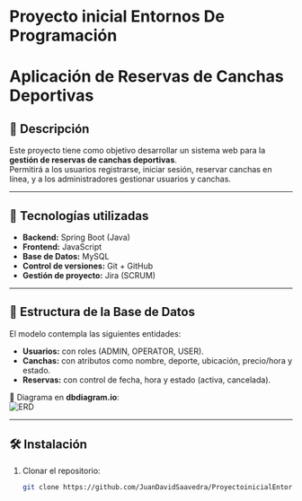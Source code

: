 # Proyecto inicial Entornos De Programación

# Aplicación de Reservas de Canchas Deportivas

## 📌 Descripción
Este proyecto tiene como objetivo desarrollar un sistema web para la **gestión de reservas de canchas deportivas**.  
Permitirá a los usuarios registrarse, iniciar sesión, reservar canchas en línea, y a los administradores gestionar usuarios y canchas.

---

## 🚀 Tecnologías utilizadas
- **Backend:** Spring Boot (Java)
- **Frontend:** JavaScript
- **Base de Datos:** MySQL
- **Control de versiones:** Git + GitHub
- **Gestión de proyecto:** Jira (SCRUM)

---

## 📂 Estructura de la Base de Datos
El modelo contempla las siguientes entidades:

- **Usuarios:** con roles (ADMIN, OPERATOR, USER).  
- **Canchas:** con atributos como nombre, deporte, ubicación, precio/hora y estado.  
- **Reservas:** con control de fecha, hora y estado (activa, cancelada).  

📎 Diagrama en **dbdiagram.io**:  
![ERD](ruta_a_imagen_del_diagrama.png)

---

## 🛠 Instalación
1. Clonar el repositorio:
   ```bash
   git clone https://github.com/JuanDavidSaavedra/ProyectoinicialEntornosDeProgramacion.git

